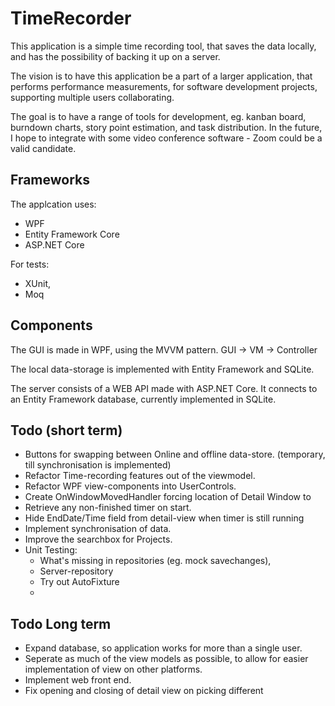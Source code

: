 # TimeRecorder 
This application is a simple time recording tool, that saves the data locally, and has the possibility of backing it up on a server.

The vision is to have this application be a part of a larger application, that performs performance measurements, for software development projects, supporting multiple users collaborating.

The goal is to have a range of tools for development, eg. kanban board, burndown charts, story point estimation, and task distribution.
In the future, I hope to integrate with some video conference software - Zoom could be a valid candidate.
## Frameworks
The applcation uses:
* WPF
* Entity Framework Core
* ASP.NET Core

For tests:

* XUnit,
* Moq
## Components
The GUI is made in WPF, using the MVVM pattern.
GUI -> VM -> Controller

The local data-storage is implemented with Entity Framework and SQLite.

The server consists of a WEB API made with ASP.NET Core. It connects to an Entity Framework database, currently implemented in SQLite.

## Todo (short term)
* Buttons for swapping between Online and offline data-store. (temporary, till synchronisation is implemented)
* Refactor Time-recording features out of the viewmodel.
* Refactor WPF view-components into UserControls.
* Create OnWindowMovedHandler forcing location of Detail Window to 
* Retrieve any non-finished timer on start.
* Hide EndDate/Time field from detail-view when timer is still running
* Implement synchronisation of data.
* Improve the searchbox for Projects.
* Unit Testing:
    * What's missing in repositories (eg. mock savechanges),
    * Server-repository
    * Try out AutoFixture
    * 

## Todo Long term
* Expand database, so application works for more than a single user.
* Seperate as much of the view models as possible, to allow for easier implementation of view on other platforms.
* Implement web front end.
* Fix opening and closing of detail view on picking different 